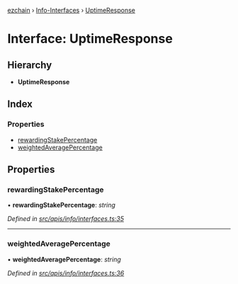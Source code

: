 [ezchain](../README.md) › [Info-Interfaces](../modules/info_interfaces.md) › [UptimeResponse](info_interfaces.uptimeresponse.md)

# Interface: UptimeResponse

## Hierarchy

* **UptimeResponse**

## Index

### Properties

* [rewardingStakePercentage](info_interfaces.uptimeresponse.md#rewardingstakepercentage)
* [weightedAveragePercentage](info_interfaces.uptimeresponse.md#weightedaveragepercentage)

## Properties

###  rewardingStakePercentage

• **rewardingStakePercentage**: *string*

*Defined in [src/apis/info/interfaces.ts:35](https://github.com/EZChain-core/ezchainjs/blob/5511161/src/apis/info/interfaces.ts#L35)*

___

###  weightedAveragePercentage

• **weightedAveragePercentage**: *string*

*Defined in [src/apis/info/interfaces.ts:36](https://github.com/EZChain-core/ezchainjs/blob/5511161/src/apis/info/interfaces.ts#L36)*
